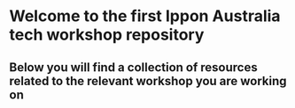 # Welcome to the first Ippon Australia tech workshop repository

## Below you will find a collection of resources related to the relevant workshop you are working on
